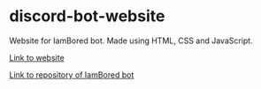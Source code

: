# discord-bot-website
Website for IamBored bot. Made using HTML, CSS and JavaScript.
  
    
[Link to website]()
  
[Link to repository of IamBored bot](https://github.com/tanvee09/discord-bot)

